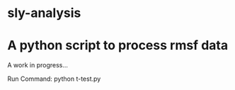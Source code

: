 # sly-analysis

# A python script to process rmsf data

A work in progress...

Run Command:
python t-test.py
